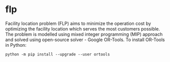 # flp
Facility location problem (FLP) aims to minimize the operation cost by optimizing the facility location which serves the most customers possible.
The problem is modelled using mixed integer programming (MIP) approach and solved using open-source solver - Google OR-Tools.
To install OR-Tools in Python:
```
python -m pip install --upgrade --user ortools
```
